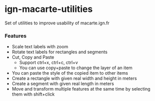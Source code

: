 # ign-macarte-utilities
Set of utilities to improve usability of macarte.ign.fr

### Features
* Scale text labels with zoom
* Rotate text labels for rectangles and segments
* Cut, Copy and Paste
    * Support ctrl+x, ctrl+c, ctrl+v
    * You can use copy+paste to change the layer of an item
* You can paste the style of the copied item to other items
* Create a rectangle with given real width and height in meters
* Create a segment with given real length in meters
* Move and transform multiple features at the same time by selecting them with shift+click